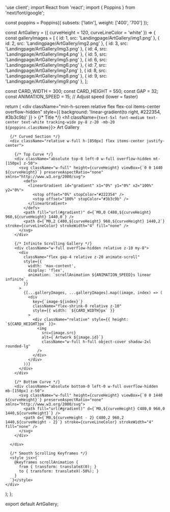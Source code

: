 'use client';
import React from 'react';
import { Poppins } from 'next/font/google';

const poppins = Poppins({ 
  subsets: ['latin'], 
  weight: ['400', '700'] 
});

const ArtGallery = ({ curveHeight = 120, curveLineColor = 'white' }) => {
  const galleryImages = [
    { id: 1, src: 'Landingpage/ArtGallery/img1.png' },
    { id: 2, src: 'Landingpage/ArtGallery/img2.png' },
    { id: 3, src: 'Landingpage/ArtGallery/img3.png' },
    { id: 4, src: 'Landingpage/ArtGallery/img4.png' },
    { id: 5, src: 'Landingpage/ArtGallery/img5.png' },
    { id: 6, src: 'Landingpage/ArtGallery/img6.png' },
    { id: 7, src: 'Landingpage/ArtGallery/img7.png' },
    { id: 8, src: 'Landingpage/ArtGallery/img8.png' },
    { id: 9, src: 'Landingpage/ArtGallery/img9.png' },
  ];

  const CARD_WIDTH = 300;
  const CARD_HEIGHT = 550;
  const GAP = 32;
  const ANIMATION_SPEED = 15; // Adjust speed (lower = faster)

  return (
    <div 
      className="min-h-screen relative flex flex-col items-center overflow-hidden"
      style={{ background: 'linear-gradient(to right, #222354, #3b3c9b)' }}
    >
      {/* Title */}
      <h1 className={`text-5xl font-medium text-center text-white tracking-wide py-8 z-20 -mb-20 ${poppins.className}`}>
        Art Gallery
      </h1>

      {/* Curved Section */}
      <div className="relative w-full h-[850px] flex items-center justify-center">
        
        {/* Top Curve */}
        <div className="absolute top-0 left-0 w-full overflow-hidden mt-[150px] z-50">
          <svg className="w-full" height={curveHeight} viewBox={`0 0 1440 ${curveHeight}`} preserveAspectRatio="none" xmlns="http://www.w3.org/2000/svg">
            <defs>
              <linearGradient id="gradient" x1="0%" y1="0%" x2="100%" y2="0%">
                <stop offset="0%" stopColor="#222354" />
                <stop offset="100%" stopColor="#3b3c9b" />
              </linearGradient>
            </defs>
            <path fill="url(#gradient)" d={`M0,0 C480,${curveHeight} 960,${curveHeight} 1440,0`} />
            <path d={`M0,2 C480,${curveHeight} 960,${curveHeight} 1440,2`} stroke={curveLineColor} strokeWidth="4" fill="none" />
          </svg>
        </div>

        {/* Infinite Scrolling Gallery */}
        <div className="w-full overflow-hidden relative z-10 my-8">
          <div
            className="flex gap-4 relative z-20 animate-scroll"
            style={{
              width: 'max-content',
              display: 'flex',
              animation: `scrollAnimation ${ANIMATION_SPEED}s linear infinite`,
            }}
          >
            {[...galleryImages, ...galleryImages].map((image, index) => (
              <div
                key={`image-${index}`}
                className="flex-shrink-0 relative z-10"
                style={{ width: `${CARD_WIDTH}px` }}
              >
                <div className="relative" style={{ height: `${CARD_HEIGHT}px` }}>
                  <img
                    src={image.src}
                    alt={`Artwork ${image.id}`}
                    className="w-full h-full object-cover shadow-2xl rounded-lg"
                  />
                </div>
              </div>
            ))}
          </div>
        </div>

        {/* Bottom Curve */}
        <div className="absolute bottom-0 left-0 w-full overflow-hidden mb-[150px] z-50">
          <svg className="w-full" height={curveHeight} viewBox={`0 0 1440 ${curveHeight}`} preserveAspectRatio="none" xmlns="http://www.w3.org/2000/svg">
            <path fill="url(#gradient)" d={`M0,${curveHeight} C480,0 960,0 1440,${curveHeight}`} />
            <path d={`M0,${curveHeight - 2} C480,2 960,2 1440,${curveHeight - 2}`} stroke={curveLineColor} strokeWidth="4" fill="none" />
          </svg>
        </div>

      </div>

      {/* Smooth Scrolling Keyframes */}
      <style jsx>{`
        @keyframes scrollAnimation {
          from { transform: translateX(0); }
          to { transform: translateX(-50%); }
        }
      `}</style>
    </div>
  );
};

export default ArtGallery;
